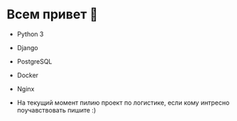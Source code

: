 # Всем привет 👋
- Python 3
- Django
- PostgreSQL
- Docker
- Nginx

- На текущий момент пилию проект по логистике, если кому интресно поучавствовать пишите :)
